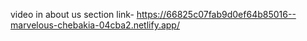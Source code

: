 video in about us section link- https://66825c07fab9d0ef64b85016--marvelous-chebakia-04cba2.netlify.app/